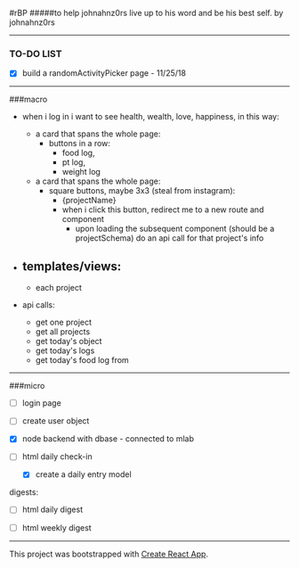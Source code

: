 #rBP
#####to help johnahnz0rs live up to his word and be his best self.
by johnahnz0rs

---



### TO-DO LIST

- [x] build a randomActivityPicker page - 11/25/18







---

###macro

- when i log in i want to see health, wealth, love, happiness, in this way:
    - a card that spans the whole page:
        - buttons in a row: 
            - food log, 
            - pt log, 
            - weight log
    - a card that spans the whole page:
        - square buttons, maybe 3x3 (steal from instagram):
            - {projectName}
            - when i click this button, redirect me to a new route and component
                - upon loading the subsequent component (should be a projectSchema) do an api call for that project's info

- templates/views:
    - 
    - each project
        
    
- api calls:
    - get one project
    - get all projects
    - get today's object
    - get today's logs
    - get today's food log from 
---
###micro

- [ ] login page
- [ ] create user object




- [x] node backend with dbase - connected to mlab
- [ ] html daily check-in
    - [x] create a daily entry model

digests:
- [ ] html daily digest
- [ ] html weekly digest



















---
This project was bootstrapped with [Create React App](https://github.com/facebook/create-react-app).

